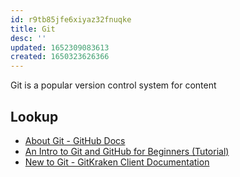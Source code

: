 ```yaml
---
id: r9tb85jfe6xiyaz32fnuqke
title: Git
desc: ''
updated: 1652309083613
created: 1650323626366
---
```


Git is a popular version control system for content

## Lookup
- [About Git - GitHub Docs](https://docs.github.com/en/get-started/using-git/about-git)
- [An Intro to Git and GitHub for Beginners (Tutorial)](https://product.hubspot.com/blog/git-and-github-tutorial-for-beginners)
- [New to Git - GitKraken Client Documentation](https://support.gitkraken.com/start-here/guide/)